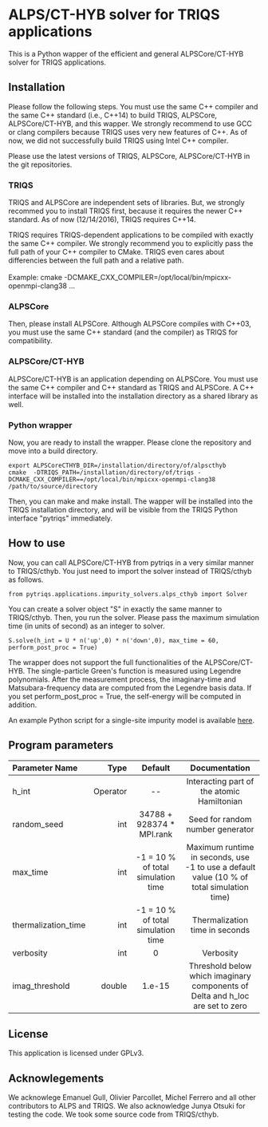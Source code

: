 # ALPS/CT-HYB solver for TRIQS applications
This is a Python wapper of the efficient and general ALPSCore/CT-HYB solver for TRIQS applications.

## Installation
Please follow the following steps.
You must use the same C++ compiler and the same C++ standard (i.e., C++14) to build TRIQS, ALPSCore, ALPSCore/CT-HYB, and this wapper. We strongly recommend to use GCC or clang compilers because TRIQS uses very new features of C++. As of now, we did not successfully build TRIQS using Intel C++ compiler.

Please use the latest versions of TRIQS, ALPSCore, ALPSCore/CT-HYB in the git repositories.

### TRIQS
TRIQS and ALPSCore are independent sets of libraries. But, we strongly recommed you to install TRIQS first, because it requires the newer C++ standard. As of now (12/14/2016), TRIQS requires C++14.

TRIQS requires TRIQS-dependent applications to be compiled with exactly the same C++ compiler.
We strongly recommend you to explicitly pass the full path of your C++ compiler to CMake. TRIQS even cares about differencies between the full path and a relative path.<br><br>
Example: cmake -DCMAKE\_CXX\_COMPILER=/opt/local/bin/mpicxx-openmpi-clang38 ...

### ALPSCore
Then, please install ALPSCore. Although ALPSCore compiles with C++03, you must use the same C++ standard (and the compiler) as TRIQS for compatibility.

### ALPSCore/CT-HYB
ALPSCore/CT-HYB is an application depending on ALPSCore. You must use the same C++ compiler and C++ standard as TRIQS and ALPSCore. A C++ interface will be installed into the installation directory as a shared library as well.

### Python wrapper
Now, you are ready to install the wrapper. Please clone the repository and move into a build directory.
```
export ALPSCoreCTHYB_DIR=/installation/directory/of/alpscthyb
cmake  -DTRIQS_PATH=/installation/directory/of/triqs -DCMAKE_CXX_COMPILER==/opt/local/bin/mpicxx-openmpi-clang38 /path/to/source/directory
```

Then, you can make and make install.
The wapper will be installed into the TRIQS installation directory, and will be visible from the TRIQS Python interface "pytriqs" immediately.


## How to use
Now, you can call ALPSCore/CT-HYB from pytriqs in a very similar manner to TRIQS/cthyb.
You just need to import the solver instead of TRIQS/cthyb as follows.

```
from pytriqs.applications.impurity_solvers.alps_cthyb import Solver
```

You can create a solver object "S" in exactly the same manner to TRIQS/cthyb.
Then, you run the solver. Please pass the maximum simulation time (in units of second) as an integer to solver.

```
S.solve(h_int = U * n('up',0) * n('down',0), max_time = 60, perform_post_proc = True)
```

The wrapper does not support the full functionalities of the ALPSCore/CT-HYB.
The single-particle Green's function is measured using Legendre polynomials.
After the measurement process,
the imaginary-time and Matsubara-frequency data are computed from the Legendre basis data.
If you set perform\_post\_proc = True, the self-energy will be computed in addition.

An example Python script for a single-site impurity model is available [here](https://github.com/shinaoka/triqs_interface/blob/master/samples/aim_alps.py).

## Program parameters
| Parameter Name | Type     | Default                   | Documentation  |
|:-----------|------------:|:------------:|:------------:|
| h_int          | Operator | --                        | Interacting part of the atomic Hamiltonian |
| random_seed    | int      | 34788 + 928374 * MPI.rank | Seed for random number generator|
| max_time       | int      | -1 = 10 % of total simulation time             | Maximum runtime in seconds, use -1 to use a default value (10 % of total simulation time) |
| thermalization_time | int      | -1 = 10 % of total simulation time | Thermalization time in seconds                                                         |  
| verbosity      | int      | 0                         | Verbosity |
| imag_threshold | double   | 1.e-15                    | Threshold below which imaginary components of Delta and h_loc are set to zero  |

## License
This application is licensed under GPLv3.

## Acknowlegements
We acknowlege Emanuel Gull, Olivier Parcollet, Michel Ferrero and all other contributors to ALPS and TRIQS.
We also acknowledge Junya Otsuki for testing the code.
We took some source code from TRIQS/cthyb.
